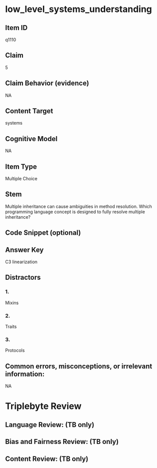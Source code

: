 # low_level_systems_understanding

## Item ID
q1110

## Claim
5

## Claim Behavior (evidence)
NA

## Content Target
systems

## Cognitive Model
NA

## Item Type
Multiple Choice

## Stem
Multiple inheritance can cause ambiguities in method resolution.  Which programming language concept is designed to fully resolve multiple inheritance?

## Code Snippet (optional)


## Answer Key
C3 linearization

## Distractors

### 1.
Mixins

### 2.
Traits

### 3.
Protocols

## Common errors, misconceptions, or irrelevant information:
NA

# Triplebyte Review


## Language Review: (TB only)


## Bias and Fairness Review: (TB only)


## Content Review: (TB only)

